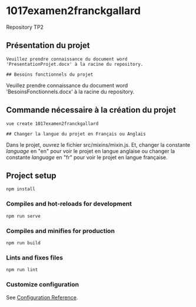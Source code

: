 # 1017examen2franckgallard
Repository TP2
## Présentation du projet
```
Veuillez prendre connaissance du document word 'PresentationProjet.docx' à la racine du repository.

## Besoins fonctionnels du projet
```
Veuillez prendre connaissance du document word 'BesoinsFonctionnels.docx' à la racine du repository.

## Commande nécessaire à la création du projet
```
vue create 1017examen2franckgallard

## Changer la langue du projet en Français ou Anglais
```
Dans le projet, ouvrez le fichier src/mixins/mixin.js. Et, changer la constante *language* en "en" pour voir le projet en langue anglaise ou changer la constante *language* en "fr" pour voir le projet en langue française.

## Project setup
```
npm install
```

### Compiles and hot-reloads for development
```
npm run serve
```

### Compiles and minifies for production
```
npm run build
```

### Lints and fixes files
```
npm run lint
```

### Customize configuration
See [Configuration Reference](https://cli.vuejs.org/config/).
